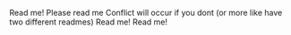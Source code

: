 Read me!
Please read me
Conflict will occur if you dont (or more like have two different readmes)
Read me!
Read me!
